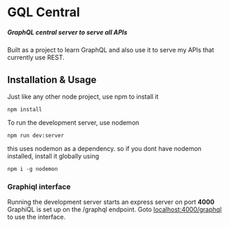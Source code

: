 # GQL Central
##### GraphQL central server to serve all APIs

Built as a project to learn GraphQL and also use it to serve my APIs that currently use REST.


## Installation & Usage
Just like any other node project, use npm to install it

    npm install
    
To run the development server, use nodemon

    npm run dev:server
    
this uses nodemon as a dependency. so if you dont have nodemon installed, install it globally using

    npm i -g nodemon
    
### Graphiql interface

Running the development server starts an express server on port __4000__
GraphiQL is set up on the /graphql endpoint.
Goto [localhost:4000/graphql](http://localhost:4000/graphql/) to use the interface.

